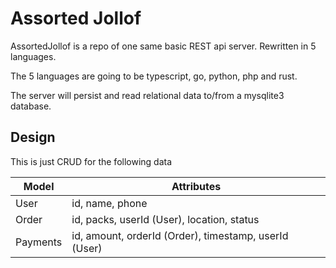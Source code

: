 # Assorted Jollof

AssortedJollof is a repo of one same basic REST api server.
Rewritten in 5 languages.

The 5 languages are going to be typescript, go, python, php and rust.

The server will persist and read relational data to/from a mysqlite3 database.

## Design

This is just CRUD for the following data

| Model    | Attributes                                            |
| -------- | ----------------------------------------------------- |
| User     | id, name, phone                                       |
| Order    | id, packs, userId (User), location, status            |
| Payments | id, amount, orderId (Order), timestamp, userId (User) |
